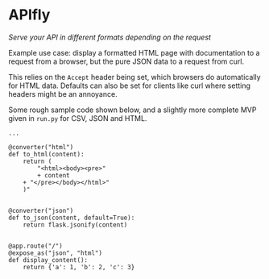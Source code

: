 # APIfly

_Serve your API in different formats depending on the request_

Example use case: display a formatted HTML page with documentation to a request from a browser, but the pure JSON data to a request from curl.

This relies on the `Accept` header being set, which browsers do automatically for HTML data. Defaults can also be set for clients like curl where setting headers might be an annoyance.

Some rough sample code shown below, and a slightly more complete MVP given in `run.py` for CSV, JSON and HTML.


```
...

@converter("html")
def to_html(content):
    return (
        "<html><body><pre>"
        + content
 	+ "</pre></body></html>"
    )"


@converter("json")
def to_json(content, default=True):
    return flask.jsonify(content)


@app.route("/")
@expose_as("json", "html")
def display_content():
    return {'a': 1, 'b': 2, 'c': 3}
```
